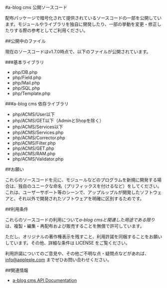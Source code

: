 #a-blog cms 公開ソースコード

配布パッケージで暗号化されて提供されているソースコードの一部を公開しています。モジュールやライブラリを独自に開発したり、一部の挙動を変更・修正したりする際の参考としてご利用ください。

##公開中のファイル

現在のソースコードはv1.7.0時点で、以下のファイルが公開されています。

###基本ライブラリ

+ php/DB.php
+ php/Field.php
+ php/Mail.php
+ php/SQL.php
+ php/Template.php

###a-blog cms 依存ライブラリ

+ php/ACMS/User以下
+ php/ACMS/GET以下（AdminとShopを除く）
+ php/ACMS/Services以下
+ php/ACMS/Services.php
+ php/ACMS/Corrector.php
+ php/ACMS/Filter.php
+ php/ACMS/GET.php
+ php/ACMS/RAM.php
+ php/ACMS/Validator.php

##お願い

これらのソースコードを元に、モジュールなどのプログラムを新規に開発する場合は、独自のユニークな命名（プリフィックスを付けるなど）をしてください。これは、ユーザーサポート等のシーンで、アップルップルが開発したソフトウェアと、それ以外で開発されたソフトウェアを明確に区別するためです。

##利用条件

これらのソースコードの利用について*a-blog cmsと関連した用途である限り*は、複製・編集・再配布および販売することを無償で許可しています。

ただし、オリジナルの著作権表示を残すこと、利用許諾を同梱することをお願いしています。その他、詳細な条件は LICENSE をご覧ください。

利用許諾についてのご意見や、その他ご不明な点・疑問点などがあれば、 info@appleple.com までぜひお問い合わせください。

##関連情報

+  [a-blog cms API Documentation](http://www.a-blogcms.jp/api-docs/ "Generated Documentation")

